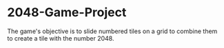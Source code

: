 # 2048-Game-Project
The game's objective is to slide numbered tiles on a grid to combine them to create a tile with the number 2048. 
